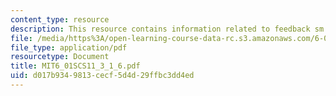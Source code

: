 ```yaml
---
content_type: resource
description: This resource contains information related to feedback sm.
file: /media/https%3A/open-learning-course-data-rc.s3.amazonaws.com/6-01sc-introduction-to-electrical-engineering-and-computer-science-i-spring-2011/d017b9349813cecf5d4d29ffbc3dd4ed_MIT6_01SCS11_3_1_6.pdf
file_type: application/pdf
resourcetype: Document
title: MIT6_01SCS11_3_1_6.pdf
uid: d017b934-9813-cecf-5d4d-29ffbc3dd4ed
---
```

